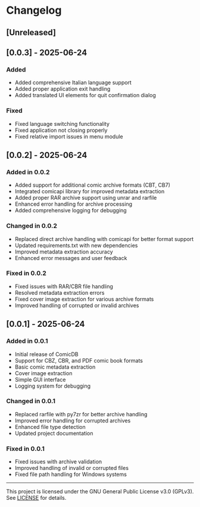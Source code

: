 # Changelog

## [Unreleased]

## [0.0.3] - 2025-06-24

### Added

- Added comprehensive Italian language support
- Added proper application exit handling
- Added translated UI elements for quit confirmation dialog

### Fixed

- Fixed language switching functionality
- Fixed application not closing properly
- Fixed relative import issues in menu module

## [0.0.2] - 2025-06-24

### Added in 0.0.2

- Added support for additional comic archive formats (CBT, CB7)
- Integrated comicapi library for improved metadata extraction
- Added proper RAR archive support using unrar and rarfile
- Enhanced error handling for archive processing
- Added comprehensive logging for debugging

### Changed in 0.0.2

- Replaced direct archive handling with comicapi for better format support
- Updated requirements.txt with new dependencies
- Improved metadata extraction accuracy
- Enhanced error messages and user feedback

### Fixed in 0.0.2

- Fixed issues with RAR/CBR file handling
- Resolved metadata extraction errors
- Fixed cover image extraction for various archive formats
- Improved handling of corrupted or invalid archives

## [0.0.1] - 2025-06-24

### Added in 0.0.1

- Initial release of ComicDB
- Support for CBZ, CBR, and PDF comic book formats
- Basic comic metadata extraction
- Cover image extraction
- Simple GUI interface
- Logging system for debugging

### Changed in 0.0.1

- Replaced rarfile with py7zr for better archive handling
- Improved error handling for corrupted archives
- Enhanced file type detection
- Updated project documentation

### Fixed in 0.0.1

- Fixed issues with archive validation
- Improved handling of invalid or corrupted files
- Fixed file path handling for Windows systems

---

This project is licensed under the GNU General Public License v3.0 (GPLv3). See [LICENSE](LICENSE) for details.
